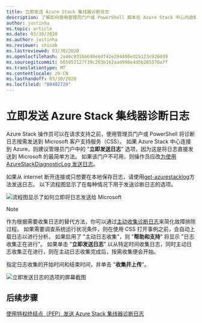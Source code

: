 ```yaml
---
title: 立即发送 Azure Stack 集线器诊断日志
description: 了解如何使用管理员门户或 PowerShell 脚本在 Azure Stack 中心内收集诊断日志。
author: justinha
ms.topic: article
ms.date: 03/30/2020
ms.author: justinha
ms.reviewer: shisab
ms.lastreviewed: 03/30/2020
ms.openlocfilehash: 2a46c031be648eedf42e204496ed2a123c926dd9
ms.sourcegitcommit: b65952127f39c263b162aad990e4d5b265570a7f
ms.translationtype: MT
ms.contentlocale: zh-CN
ms.lasthandoff: 03/30/2020
ms.locfileid: "80402720"
---
```

# <a name="send-azure-stack-hub-diagnostic-logs-now"></a>立即发送 Azure Stack 集线器诊断日志

Azure Stack 操作员可以在请求支持之前，使用管理员门户或 PowerShell 将诊断日志按需发送到 Microsoft 客户支持服务（CSS）。 如果 Azure Stack 中心连接到 Azure，则建议管理员门户中的 "**立即发送日志**" 选项，因为这是将日志直接发送到 Microsoft 的最简单方法。 如果该门户不可用，则操作员应改[为使用 AzureStackDiagnosticLog 发送日志](azure-stack-configure-on-demand-diagnostic-log-collection-powershell-tzl.md)。 

如果从 internet 断开连接或只想要在本地保存日志，请使用[get-azurestacklog](azure-stack-get-azurestacklog.md)方法发送日志。 以下流程图显示了在每种情况下用于发送诊断日志的选项。 

![流程图显示了如何立即将日志发送给 Microsoft](media/azure-stack-help-and-support/send-logs-now-flowchart.png)

>[!NOTE]
>作为根据需要收集日志的替代方法，你可以通过[主动收集诊断日志](azure-stack-configure-automatic-diagnostic-log-collection-tzl.md)来简化故障排除过程。 如果需要调查系统运行状况条件，则在使用 CSS 打开事例之前，会自动上载日志以进行分析。 如果启用了 "主动日志收集"，则 "**帮助和支持**" 将显示 "日志收集正在进行"。 如果单击 "**立即发送日志**" 以从特定时间收集日志，同时主动日志收集正在进行，则在主动日志收集完成后，按需收集便会开始。

指定日志收集的开始时间和结束时间，并单击 "**收集并上传**"。 

![立即发送日志的选项的屏幕截图](media/azure-stack-help-and-support/send-logs-now.png)

## <a name="next-steps"></a>后续步骤

[使用特权终结点（PEP）发送 Azure Stack 集线器诊断日志](azure-stack-configure-on-demand-diagnostic-log-collection-powershell-tzl.md)
